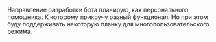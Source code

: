 Направление разработки бота планирую, как персонального помошника. К которому прикручу разный функционал.
Но при этом буду поддерживать некоторую планку для многопользовательского режима.
